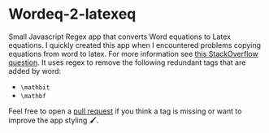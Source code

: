 # Wordeq-2-latexeq

Small Javascript Regex app that converts Word equations to Latex equations. I quickly created this app when I encountered problems copying equations from word to latex. For more information see [this StackOverflow question](https://tex.stackexchange.com/questions/645334/mathbit-undefined-control-sequence). It uses regex to remove the following redundant tags that are added by word:

-   `\mathbit`
-   `\mathbf`

Feel free to open a [pull request](https://github.com/rickstaa/wordeq-2-latexeq/pulls) if you think a tag is missing or want to improve the app styling 🖌.
